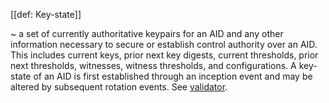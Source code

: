 [[def: Key-state]]

~ a set of currently authoritative keypairs for an AID and any other information necessary to secure or establish control authority over an AID. This includes current keys, prior next key digests, current thresholds, prior next thresholds, witnesses, witness thresholds, and configurations. A key-state of an AID is first established through an inception event and may be altered by subsequent rotation events. See [validator](https://trustoverip.github.io/tswg-keri-specification/#term:key-state).
